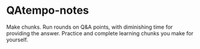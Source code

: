 # QAtempo-notes
Make chunks. Run rounds on Q&amp;A points, with diminishing time for providing the answer. Practice and complete learning chunks you make for yourself.
